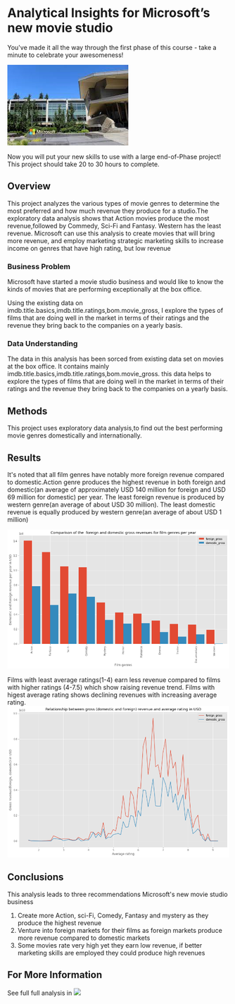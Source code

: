 # Analytical Insights for Microsoft’s new movie studio

You've made it all the way through the first phase of this course - take a minute to celebrate your awesomeness!

![awesome](https://raw.githubusercontent.com/penina26/dsc-phase-1-project/6be782cf3f2e2444bd2d1efa79a6263ff90c5782//microsoft.png)

Now you will put your new skills to use with a large end-of-Phase project! This project should take 20 to 30 hours to complete.

## Overview

This project analyzes the various types of movie genres to determine the most preferred and how much revenue they produce for a studio.The exploratory data analysis shows that Action movies produce the most revenue,followed by Commedy, Sci-Fi and Fantasy. Western has the least revenue. Microsoft can use this analysis to create movies that will bring more revenue, and employ marketing strategic marketing skills to increase income on genres that have high rating, but low revenue

### Business Problem

Microsoft have started a movie studio business and would like to know the kinds of movies that are performing exceptionally at the box office.

Using the existing data on imdb.title.basics,imdb.title.ratings,bom.movie_gross, I explore the types of films that are doing well in the market in terms of their ratings and the revenue they bring back to the companies on a yearly basis.

### Data Understanding

The data in this analysis has been sorced from existing data set on movies at the box office. It contains mainly imdb.title.basics,imdb.title.ratings,bom.movie_gross. this data helps to explore the types of films that are doing well in the market in terms of their ratings and the revenue they bring back to the companies on a yearly basis.

## Methods

This project uses exploratory data analysis,to find out the best performing movie genres domestically and internationally.


## Results

It's noted that all film genres have notably more foreign revenue compared to domestic.Action genre produces the highest revenue in both foreign and domestic(an average of approximately USD 140 million for foreign and USD 69 million for domestic) per year. The least foreign revenue is produced by western genre(an average of about USD 30 million). The least domestic revenue is equally produced by western genre(an average of about USD 1 million)

![results](https://github.com/penina26/dsc-phase-1-project/blob/solution/movie_revenue.png)

Films with least average ratings(1-4) earn less revenue compared to films with higher ratings (4-7.5) which show raising revenue trend. Films with higest average rating shows declining revenues with increasing average rating.
![results](https://github.com/penina26/dsc-phase-1-project/blob/solution/gross_rating.png)

## Conclusions

This analysis leads to three recommendations Microsoft's new movie studio business

1. Create more Action, sci-Fi, Comedy, Fantasy and mystery as they produce the highest revenue
2. Venture into foreign markets for their films as foreign markets produce more revenue compared to domestic markets
3. Some movies rate very high yet they earn low revenue, if better marketing skills are employed they could produce high revenues

## For More Information
See full full analysis in ![](https://github.com/penina26/dsc-phase-1-project/blob/solution/student.ipynb)



